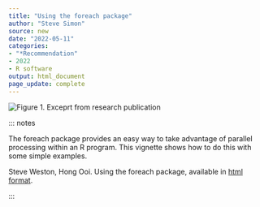```yaml
---
title: "Using the foreach package"
author: "Steve Simon"
source: new
date: "2022-05-11"
categories: 
- "*Recommendation"
- 2022
- R software
output: html_document
page_update: complete
---
```


![Figure 1. Exceprt from research publication](http://www.pmean.com/new-images/22/foreach-vignette-01.png)

::: notes

The foreach package provides an easy way to take advantage of parallel processing within an R program. This vignette shows how to do this with some simple examples.

Steve Weston, Hong Ooi. Using the foreach package, available in [html format][wes1].

[wes1]: https://cran.r-project.org/web/packages/foreach/vignettes/foreach.html

:::
